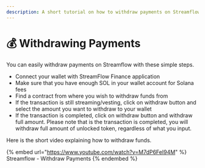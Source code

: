```yaml
---
description: A short tutorial on how to withdraw payments on Streamflow
---
```


# 💰 Withdrawing Payments

You can easily withdraw payments on Streamflow with these simple steps.

* Connect your wallet with StreamFlow Finance application
* Make sure that you have enough SOL in your wallet account for Solana fees
* Find a contract from where you wish to withdraw funds from
* If the transaction is still streaming/vesting, click on withdraw button and select the amount you want to withdraw to your wallet
* If the transaction is completed, click on withdraw button and withdraw full amount. Please note that is the transaction is completed, you will withdraw full amount of unlocked token, regardless of what you input.&#x20;

Here is the short video explaining how to withdraw funds.

{% embed url="https://www.youtube.com/watch?v=M7dP6FeI94M" %}
Streamflow - Withdraw Payments
{% endembed %}
